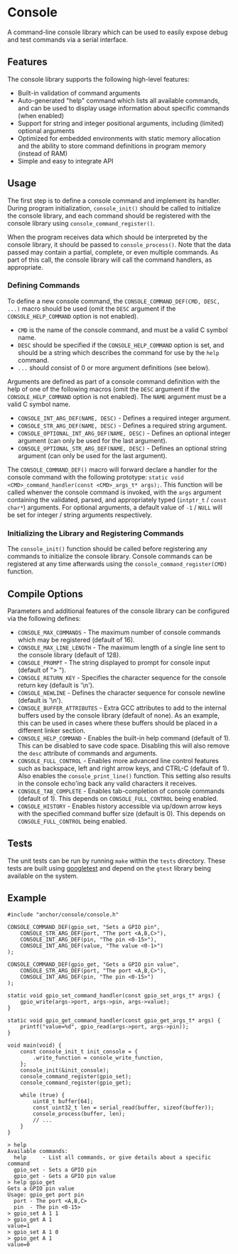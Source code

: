 # Console

A command-line console library which can be used to easily expose debug and
test commands via a serial interface.

## Features

The console library supports the following high-level features:
* Built-in validation of command arguments
* Auto-generated "help" command which lists all available commands, and can be
used to display usage information about specific commands (when enabled)
* Support for string and integer positional arguments, including (limited)
optional arguments
* Optimized for embedded environments with static memory allocation and the
ability to store command definitions in program memory (instead of RAM)
* Simple and easy to integrate API

## Usage

The first step is to define a console command and implement its handler. During
program initialization, `console_init()` should be called to initialize the
console library, and each command should be registered with the console library
using `console_command_register()`.

When the program receives data which should be interpreted by the console
library, it should be passed to `console_process()`. Note that the data passed
may contain a partial, complete, or even multiple commands. As part of this
call, the console library will call the command handlers, as appropriate.

### Defining Commands

To define a new console command, the `CONSOLE_COMMAND_DEF(CMD, DESC, ...)`
macro should be used (omit the `DESC` argument if the `CONSOLE_HELP_COMMAND`
option is not enabled).
* `CMD` is the name of the console command, and must be a valid C symbol name.
* `DESC` should be specified if the `CONSOLE_HELP_COMMAND` option is set, and
should be a string which describes the command for use by the `help` command.
* `...` should consist of 0 or more argument definitions (see below).

Arguments are defined as part of a console command definition with the help of
one of the following macros (omit the `DESC` argument if the
`CONSOLE_HELP_COMMAND` option is not enabled). The `NAME` argument must be a
valid C symbol name.
* `CONSOLE_INT_ARG_DEF(NAME, DESC)` - Defines a required integer argument.
* `CONSOLE_STR_ARG_DEF(NAME, DESC)` - Defines a required string argument.
* `CONSOLE_OPTIONAL_INT_ARG_DEF(NAME, DESC)` - Defines an optional integer
argument (can only be used for the last argument).
* `CONSOLE_OPTIONAL_STR_ARG_DEF(NAME, DESC)` - Defines an optional string
argument (can only be used for the last argument).

The `CONSOLE_COMMAND_DEF()` macro will forward declare a handler for the
console command with the following prototype:
`static void <CMD>_command_handler(const <CMD>_args_t* args);`. This function
will be called whenver the console command is invoked, with the `args` argument
containing the validated, parsed, and appropriately typed (`intptr_t` /
`const char*`) arguments. For optional arguments, a default value of `-1` /
`NULL` will be set for integer / string arguments respectively.

### Initializing the Library and Registering Commands

The `console_init()` function should be called before registering any commands
to initialize the console library. Console commands can be registered at any
time afterwards using the `console_command_register(CMD)` function.

## Compile Options

Parameters and additional features of the console library can be configured via
the following defines:
* `CONSOLE_MAX_COMMANDS` - The maximum number of console commands which may be
registered (default of 16).
* `CONSOLE_MAX_LINE_LENGTH` - The maximum length of a single line sent to the
console library (default of 128).
* `CONSOLE_PROMPT` - The string displayed to prompt for console input (default
of "> ").
* `CONSOLE_RETURN_KEY` - Specifies the character sequence for the console
return key (default is '\n').
* `CONSOLE_NEWLINE` - Defines the character sequence for console newline
(default is '\n').
* `CONSOLE_BUFFER_ATTRIBUTES` - Extra GCC attributes to add to the internal
buffers used by the console library (default of none). As an example, this can
be used in cases where these buffers should be placed in a different linker
section.
* `CONSOLE_HELP_COMMAND` - Enables the built-in help command (default of 1).
This can be disabled to save code space. Disabling this will also remove the
`desc` attribute of commands and arguments.
* `CONSOLE_FULL_CONTROL` - Enables more advanced line control features such as
backspace, left and right arrow keys, and CTRL-C (default of 1). Also enables
the `console_print_line()` function. This setting also results in the console
echo'ing back any valid characters it receives.
* `CONSOLE_TAB_COMPLETE` - Enables tab-completion of console commands (default
of 1). This depends on `CONSOLE_FULL_CONTROL` being enabled.
* `CONSOLE_HISTORY` - Enables history accessible via up/down arrow keys with
the specified command buffer size (default is 0). This depends on
`CONSOLE_FULL_CONTROL` being enabled.

## Tests

The unit tests can be run by running `make` within the `tests` directory.
These tests are built using
[googletest](https://github.com/google/googletest) and depend on the
`gtest` library being available on the system.

## Example

```
#include "anchor/console/console.h"

CONSOLE_COMMAND_DEF(gpio_set, "Sets a GPIO pin",
    CONSOLE_STR_ARG_DEF(port, "The port <A,B,C>"),
    CONSOLE_INT_ARG_DEF(pin, "The pin <0-15>"),
    CONSOLE_INT_ARG_DEF(value, "The value <0-1>")
);

CONSOLE_COMMAND_DEF(gpio_get, "Gets a GPIO pin value",
    CONSOLE_STR_ARG_DEF(port, "The port <A,B,C>"),
    CONSOLE_INT_ARG_DEF(pin, "The pin <0-15>")
);

static void gpio_set_command_handler(const gpio_set_args_t* args) {
    gpio_write(args->port, args->pin, args->value);
}

static void gpio_get_command_handler(const gpio_get_args_t* args) {
    printf("value=%d", gpio_read(args->port, args->pin));
}

void main(void) {
    const console_init_t init_console = {
        .write_function = console_write_function,
    };
    console_init(&init_console);
    console_command_register(gpio_set);
    console_command_register(gpio_get);

    while (true) {
        uint8_t buffer[64];
        const uint32_t len = serial_read(buffer, sizeof(buffer));
        console_process(buffer, len);
        // ...
    }
}
```

```
> help
Available commands:
  help     - List all commands, or give details about a specific command
  gpio_set - Sets a GPIO pin
  gpio_get - Gets a GPIO pin value
> help gpio_get
Gets a GPIO pin value
Usage: gpio_get port pin
  port - The port <A,B,C>
  pin  - The pin <0-15>
> gpio_set A 1 1
> gpio_get A 1
value=1
> gpio_set A 1 0
> gpio_get A 1
value=0
```
